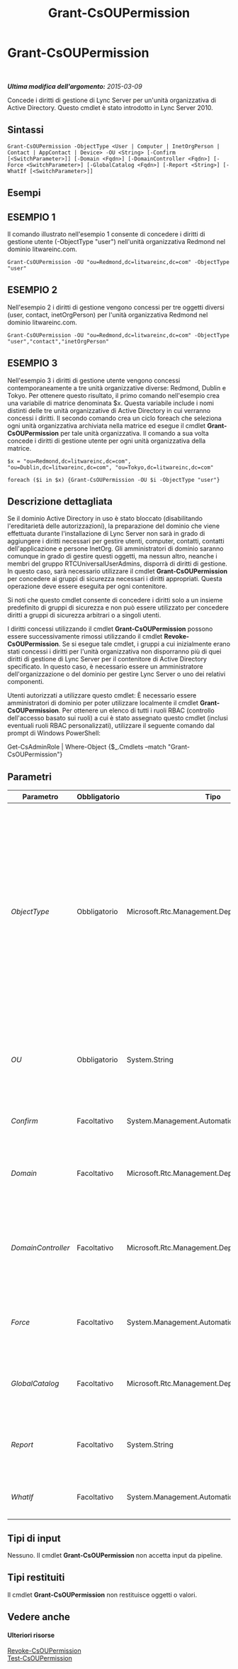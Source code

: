 ﻿---
title: Grant-CsOUPermission
TOCTitle: Grant-CsOUPermission
ms:assetid: 26d8bdbf-abf0-4ca3-b9ab-fbb355fbcca1
ms:mtpsurl: https://technet.microsoft.com/it-it/library/Gg425739(v=OCS.15)
ms:contentKeyID: 49299971
ms.date: 08/24/2015
mtps_version: v=OCS.15
ms.translationtype: HT
---

# Grant-CsOUPermission

 

_**Ultima modifica dell'argomento:** 2015-03-09_

Concede i diritti di gestione di Lync Server per un'unità organizzativa di Active Directory. Questo cmdlet è stato introdotto in Lync Server 2010.

## Sintassi

    Grant-CsOUPermission -ObjectType <User | Computer | InetOrgPerson | Contact | AppContact | Device> -OU <String> [-Confirm [<SwitchParameter>]] [-Domain <Fqdn>] [-DomainController <Fqdn>] [-Force <SwitchParameter>] [-GlobalCatalog <Fqdn>] [-Report <String>] [-WhatIf [<SwitchParameter>]]

## Esempi

## ESEMPIO 1

Il comando illustrato nell'esempio 1 consente di concedere i diritti di gestione utente (-ObjectType "user") nell'unità organizzativa Redmond nel dominio litwareinc.com.

    Grant-CsOUPermission -OU "ou=Redmond,dc=litwareinc,dc=com" -ObjectType "user"

## ESEMPIO 2

Nell'esempio 2 i diritti di gestione vengono concessi per tre oggetti diversi (user, contact, inetOrgPerson) per l'unità organizzativa Redmond nel dominio litwareinc.com.

    Grant-CsOUPermission -OU "ou=Redmond,dc=litwareinc,dc=com" -ObjectType "user","contact","inetOrgPerson"

## ESEMPIO 3

Nell'esempio 3 i diritti di gestione utente vengono concessi contemporaneamente a tre unità organizzative diverse: Redmond, Dublin e Tokyo. Per ottenere questo risultato, il primo comando nell'esempio crea una variabile di matrice denominata $x. Questa variabile include i nomi distinti delle tre unità organizzative di Active Directory in cui verranno concessi i diritti. Il secondo comando crea un ciclo foreach che seleziona ogni unità organizzativa archiviata nella matrice ed esegue il cmdlet **Grant-CsOUPermission** per tale unità organizzativa. Il comando a sua volta concede i diritti di gestione utente per ogni unità organizzativa della matrice.

    $x = "ou=Redmond,dc=litwareinc,dc=com", "ou=Dublin,dc=litwareinc,dc=com", "ou=Tokyo,dc=litwareinc,dc=com"
    
    foreach ($i in $x) {Grant-CsOUPermission -OU $i -ObjectType "user"}

## Descrizione dettagliata

Se il dominio Active Directory in uso è stato bloccato (disabilitando l'ereditarietà delle autorizzazioni), la preparazione del dominio che viene effettuata durante l'installazione di Lync Server non sarà in grado di aggiungere i diritti necessari per gestire utenti, computer, contatti, contatti dell'applicazione e persone InetOrg. Gli amministratori di dominio saranno comunque in grado di gestire questi oggetti, ma nessun altro, neanche i membri del gruppo RTCUniversalUserAdmins, disporrà di diritti di gestione. In questo caso, sarà necessario utilizzare il cmdlet **Grant-CsOUPermission** per concedere ai gruppi di sicurezza necessari i diritti appropriati. Questa operazione deve essere eseguita per ogni contenitore.

Si noti che questo cmdlet consente di concedere i diritti solo a un insieme predefinito di gruppi di sicurezza e non può essere utilizzato per concedere diritti a gruppi di sicurezza arbitrari o a singoli utenti.

I diritti concessi utilizzando il cmdlet **Grant-CsOUPermission** possono essere successivamente rimossi utilizzando il cmdlet **Revoke-CsOUPermission**. Se si esegue tale cmdlet, i gruppi a cui inizialmente erano stati concessi i diritti per l'unità organizzativa non disporranno più di quei diritti di gestione di Lync Server per il contenitore di Active Directory specificato. In questo caso, è necessario essere un amministratore dell'organizzazione o del dominio per gestire Lync Server o uno dei relativi componenti.

Utenti autorizzati a utilizzare questo cmdlet: È necessario essere amministratori di dominio per poter utilizzare localmente il cmdlet **Grant-CsOUPermission**. Per ottenere un elenco di tutti i ruoli RBAC (controllo dell'accesso basato sui ruoli) a cui è stato assegnato questo cmdlet (inclusi eventuali ruoli RBAC personalizzati), utilizzare il seguente comando dal prompt di Windows PowerShell:

Get-CsAdminRole | Where-Object {$\_.Cmdlets –match "Grant-CsOUPermission"}

## Parametri


<table>
<colgroup>
<col style="width: 25%" />
<col style="width: 25%" />
<col style="width: 25%" />
<col style="width: 25%" />
</colgroup>
<thead>
<tr class="header">
<th>Parametro</th>
<th>Obbligatorio</th>
<th>Tipo</th>
<th>Descrizione</th>
</tr>
</thead>
<tbody>
<tr class="odd">
<td><p><em>ObjectType</em></p></td>
<td><p>Obbligatorio</p></td>
<td><p>Microsoft.Rtc.Management.Deployment.ObjectType</p></td>
<td><p>Tipo di oggetto che dispone dei diritti. I valori validi sono:</p>
<p>User</p>
<p>Computer</p>
<p>Contact</p>
<p>AppContact</p>
<p>InetOrgPerson</p>
<p>Device (obbligatorio per la creazione di telefoni delle aree comuni)</p>
<p>Per assegnare più tipi di oggetto nello stesso comando, separare i tipi di oggetto utilizzando le virgole: -ObjectType &quot;user&quot;,&quot;computer&quot;,&quot;contact&quot;. È tuttavia possibile specificare solo un massimo di tre tripi di oggetto per ogni comando.</p></td>
</tr>
<tr class="even">
<td><p><em>OU</em></p></td>
<td><p>Obbligatorio</p></td>
<td><p>System.String</p></td>
<td><p>Nome distinto dell'unità organizzativa in cui è necessario concedere i diritti. Ad esempio: -OU &quot;ou=Redmond,dc=litwareinc,dc=com&quot;. Si noti che è possibile concedere i diritti solo a un'unica unità organizzativa per comando.</p></td>
</tr>
<tr class="odd">
<td><p><em>Confirm</em></p></td>
<td><p>Facoltativo</p></td>
<td><p>System.Management.Automation.SwitchParameter</p></td>
<td><p>Viene visualizzata una richiesta di conferma prima di eseguire il comando.</p></td>
</tr>
<tr class="even">
<td><p><em>Domain</em></p></td>
<td><p>Facoltativo</p></td>
<td><p>Microsoft.Rtc.Management.Deploy.Fqdn</p></td>
<td><p>Nome del dominio in cui si trova l'unità organizzativa. Se questo parametro non viene incluso, il cmdlet <strong>Grant-CsOUPermission</strong> cercherà l'unità organizzativa nel dominio corrente.</p></td>
</tr>
<tr class="odd">
<td><p><em>DomainController</em></p></td>
<td><p>Facoltativo</p></td>
<td><p>Microsoft.Rtc.Management.Deploy.Fqdn</p></td>
<td><p>Consente agli amministratori di specificare il nome di dominio completo del controller di dominio da utilizzare quando si esegue il cmdlet <strong>Grant-CsOUPermission</strong>. Se questo parametro non viene specificato, il cmdlet utilizzerà il primo controller di dominio disponibile.</p></td>
</tr>
<tr class="even">
<td><p><em>Force</em></p></td>
<td><p>Facoltativo</p></td>
<td><p>System.Management.Automation.SwitchParameter</p></td>
<td><p>Consente di evitare la visualizzazione di qualunque messaggio di errore non grave che potrebbe essere generato nel corso dell'esecuzione del comando.</p></td>
</tr>
<tr class="odd">
<td><p><em>GlobalCatalog</em></p></td>
<td><p>Facoltativo</p></td>
<td><p>Microsoft.Rtc.Management.Deploy.Fqdn</p></td>
<td><p>FQDN del server di catalogo globale nel dominio. Questo parametro non è obbligatorio se si esegue il cmdlet <strong>Grant-CsOUPermission</strong> in un computer con un account nel dominio.</p></td>
</tr>
<tr class="even">
<td><p><em>Report</em></p></td>
<td><p>Facoltativo</p></td>
<td><p>System.String</p></td>
<td><p>Consente di specificare un percorso per il file di log creato durante l'esecuzione del cmdlet. Ad esempio: -Report &quot;C:\Logs\OUPermissions.html&quot;</p></td>
</tr>
<tr class="odd">
<td><p><em>WhatIf</em></p></td>
<td><p>Facoltativo</p></td>
<td><p>System.Management.Automation.SwitchParameter</p></td>
<td><p>Descrive ciò che accadrebbe se si eseguisse il comando senza eseguirlo realmente.</p></td>
</tr>
</tbody>
</table>


## Tipi di input

Nessuno. Il cmdlet **Grant-CsOUPermission** non accetta input da pipeline.

## Tipi restituiti

Il cmdlet **Grant-CsOUPermission** non restituisce oggetti o valori.

## Vedere anche

#### Ulteriori risorse

[Revoke-CsOUPermission](revoke-csoupermission.md)  
[Test-CsOUPermission](test-csoupermission.md)

